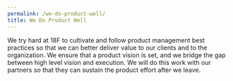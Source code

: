 ```yaml
---
permalink: /we-do-product-well/
title: We Do Product Well
---
```

We try hard at 18F to cultivate and follow product management best practices so that we can better deliver value to our clients and to the organization. We ensure that a product vision is set, and we bridge the gap between high level vision and execution. We will do this work with our partners so that they can sustain the product effort after we leave.
